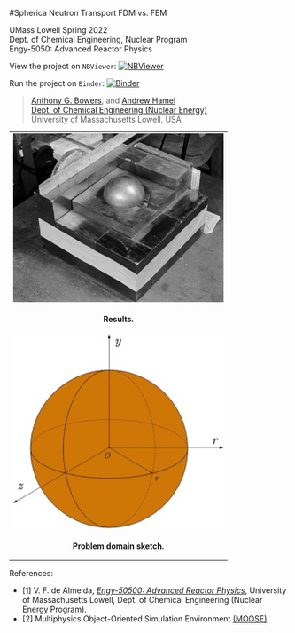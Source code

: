 #Spherica Neutron Transport FDM  vs. FEM

UMass Lowell Spring 2022 <br>
Dept. of Chemical Engineering, Nuclear Program <br>
Engy-5050: Advanced Reactor Physics

View the project on `NBViewer`: [![NBViewer](https://raw.githubusercontent.com/jupyter/design/master/logos/Badges/nbviewer_badge.svg)](https://nbviewer.jupyter.org/github/dpploy/engy-5310/blob/main/projects/tritium/report.ipynb)

Run the project on `Binder`: [![Binder](https://mybinder.org/badge_logo.svg)](https://mybinder.org/v2/gh/dpploy/engy-5310/HEAD?filepath=projects%2Ftritium%2Freport.ipynb)

 >[Anthony G. Bowers](https://github.com/AnthonyB08), and [Andrew Hamel](https://github.com/anhamel) <br>
 >[Dept. of Chemical Engineering (Nuclear Energy)](xxx) <br>
 >University of Massachusetts Lowell, USA <br>

|  |
|:---:|
| <img width="380" src="pics/Partially-reflected-plutonium-sphere.jpeg" title="Demon Core 1946"> |
| <p style="text-align:center;"><b> Results.</b></p> |
| <img width="380" src="pics/Domain.jpeg" title="Problem domain"> |
| <p style="text-align:center;"><b>Problem domain sketch.</b></p> |
References:

- [1] V. F. de Almeida, [*Engy-50500: Advanced Reactor Physics*](https://github.com/dpploy/engy-5050),  University of Massachusetts Lowell, Dept. of Chemical Engineering (Nuclear Energy Program).
- [2] Multiphysics Object-Oriented Simulation Environment [(MOOSE)](https://mooseframework.org)

